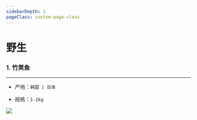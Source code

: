 ```yaml
---
sidebarDepth: 1
pageClass: custom-page-class
---
```

# 野生

### 1. 竹荚鱼 <Badge text="24小时直达"/>
<hr>

- 产地：`韩国 | 日本`</p>
- 规格：`1-2kg` </p>

<div class="imgb" >
 <img  src="https://yuhuawebsite.oss-cn-hongkong.aliyuncs.com/P-F-%E7%AB%B9%E8%8D%9A%E9%B1%BC.jpg">
</div>
